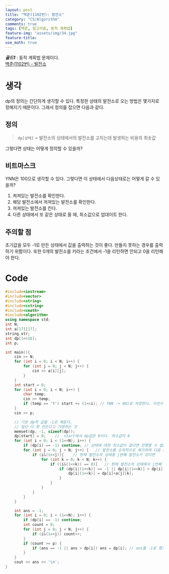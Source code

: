 ```yaml
---
layout: post
title: "백준(1102번): 발전소"
category: "CS/Algorithm"
comments: true
tags: [백준, 알고리즘, 동적 계획법]
feature-img: "assets/img/34.jpg"
feature-title:
use_math: true
---
```


**_골드1_** : 동적 계획법 문제이다.  
[백준(1102번) - 발전소](https://www.acmicpc.net/problem/1102)

# 생각

dp의 정의는 간단하게 생각할 수 있다. 특정한 상태의 발전소로 오는 방법은 몇가지로 정해지기 때문이다. 그래서 정의를 잡으면 다음과 같다.

## 정의

> `dp[상태]` = 발전소의 상태에서의 발전소를 고치는데 발생하는 비용의 최솟값

그렇다면 상태는 어떻게 정의할 수 있을까?

## 비트마스크

YNN은 100으로 생각할 수 있다. 그렇다면 이 상태에서 다음상태로는 어떻게 갈 수 있을까?

1. 켜져있는 발전소를 확인한다.
2. 해당 발전소에서 꺼져있는 발전소를 확인한다.
3. 꺼져있는 발전소를 킨다.
4. 다른 상태에서 또 같은 상태로 올 때, 최소값으로 업데이트 한다.

## 주의할 점

초기값을 모두 -1로 만든 상태에서 값을 출력하는 것이 좋다. 만들지 못하는 경우를 출력하기 위함이다. 또한 0개의 발전소를 키라는 조건에서 -1을 리턴하면 안되고 0을 리턴해야 한다.

# Code

```c++
#include<iostream>
#include<vector>
#include<string>
#include<cstring>
#include<cmath>
#include<algorithm>
using namespace std;
int N;
int a[17][17];
string str;
int dp[1<<16];
int p;

int main(){
    cin >> N;
    for (int i = 0; i < N; i++) {
        for (int j = 0; j < N; j++) {
            cin >> a[i][j];
        }
    }
    int start = 0;
    for (int i = 0; i < N; i++) {
        char temp;
        cin >> temp;
        if (temp == 'Y') start += (1<<i); // YNN -> 001로 저장한다. 이진수의 shift연산 중에는 이게 편하다.
    }
    cin >> p;

    // 기본 dp의 값을 -1로 해둔다.
    // 일단 다 못 만든다고 가정하는 것
    memset(dp, -1, sizeof(dp));
    dp[start] = 0;    //  start에서 dp값은 0이다. 최소값이 0
    for (int i = 0; i < (1<<N); i++) {
        if (dp[i] == -1) continue; // 상태에 대한 최소값이 없다면 진행할 수 없다.
        for (int j = 0; j < N; j++) {   // 발전소를 순차적으로 체크하며 다음 상태를 만든다.
            if (i&(1<<j)){    // 현재 발전소의 상태중 j번째 발전소가 있다면
                for (int k = 0; k < N; k++) {
                    if ((i&(1<<k)) == 0){   // 현재 발전소의 상태에서 j번째 발전소를 가지고 k위치의 발전소를 키려고 할때 k위치 발전소가 꺼져있다면
                        if (dp[i|(1<<k)] == -1 || dp[i|(1<<k)] > dp[i] + a[j][k]) {
                            dp[i|(1<<k)] = dp[i]+a[j][k];
                        }
                    }
                }
            }
        }
    }

    int ans = -1;
    for (int i = 0; i < (1<<N); i++) {
        if (dp[i] == -1) continue;
        int count = 0;
        for (int j = 0; j < N; j++) {
            if (i&(1<<j)) count++;
        }
        if (count >= p) {
            if (ans == -1 || ans > dp[i]) ans = dp[i]; // ans를 -1로 했기 때문에 처음에 scope들어오기 위해 조건 추가
        }
    }
    cout << ans << '\n';
}
```
